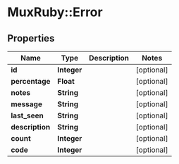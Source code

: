 # MuxRuby::Error

## Properties
Name | Type | Description | Notes
------------ | ------------- | ------------- | -------------
**id** | **Integer** |  | [optional] 
**percentage** | **Float** |  | [optional] 
**notes** | **String** |  | [optional] 
**message** | **String** |  | [optional] 
**last_seen** | **String** |  | [optional] 
**description** | **String** |  | [optional] 
**count** | **Integer** |  | [optional] 
**code** | **Integer** |  | [optional] 


